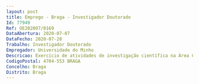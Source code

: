 ```yaml
--- 
layout: post
title: Emprego - Braga - Investigador Doutorado
Id: 77949
Ref: OE202007/0169
DataAbertura: 2020-07-07
DataFecho: 2020-07-28
Trabalho: Investigador Doutorado
Empregador: Universidade do Minho
Descricao: Exercício de atividades de investigação científica na Área Científica Subárea Científica  Biotecnologia Industrial no âmbito do projeto BBRI – Infraestrutura de Investigação em Biomassa e Bioenergia, Ref.ª nº 022059 (PINFRA 22059 2016), co financiado pelo Programa Operacional Regional do Norte e pelo Programa Operacional Regional de Lisboa, na sua componente FEDER e pela Fundação para a Ciência e Tecnologia, I. P na componente nacional, com vista ao desenvolvimento de atividades de investigação no Centro de Engenharia Biológica.
CodigoPostal: 4704-553 BRAGA
Concelho: Braga
Distrito: Braga
--- 
```

